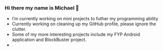### Hi there my name is Michael 👋

- I’m currently working on mini projects to futher my programming ability
- Currently working on cleaning up my GitHub profile, please ignore the clutter.
- Some of my more interesting projects include my FYP Android application and BlockBuster project.
-
###

<!--
**mikel112543/mikel112543** is a ✨ _special_ ✨ repository because its `README.md` (this file) appears on your GitHub profile.

<img align="center" src="https://github-readme-stats.vercel.app/api/<CARD_TYPE>/?username=<mikel112543>&theme=<dark>" />

Here are some ideas to get you started:


-->
